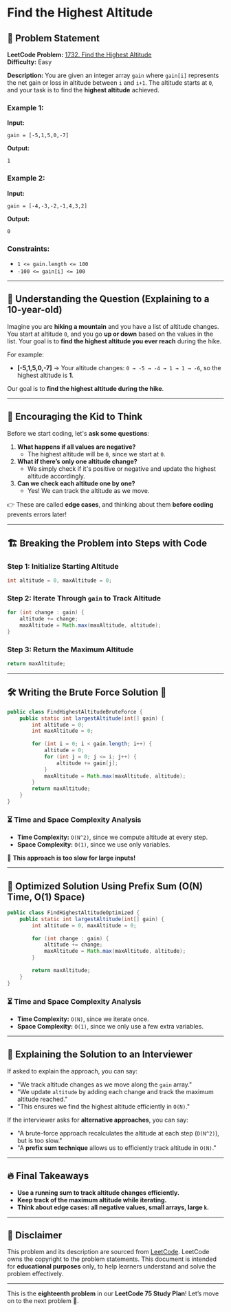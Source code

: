 # Find the Highest Altitude

## 📌 Problem Statement

**LeetCode Problem:** [1732. Find the Highest Altitude](https://leetcode.com/problems/find-the-highest-altitude/)  
**Difficulty:** Easy  

**Description:**
You are given an integer array `gain` where `gain[i]` represents the net gain or loss in altitude between `i` and `i+1`. The altitude starts at `0`, and your task is to find the **highest altitude** achieved.

### **Example 1:**
**Input:** 
```
gain = [-5,1,5,0,-7]
```
**Output:** 
```
1
```

### **Example 2:**
**Input:** 
```
gain = [-4,-3,-2,-1,4,3,2]
```
**Output:** 
```
0
```

### **Constraints:**
- `1 <= gain.length <= 100`
- `-100 <= gain[i] <= 100`

---

## 📌 Understanding the Question (Explaining to a 10-year-old)

Imagine you are **hiking a mountain** and you have a list of altitude changes. You start at altitude `0`, and you go **up or down** based on the values in the list. Your goal is to **find the highest altitude you ever reach** during the hike.

For example:
- **[-5,1,5,0,-7]** → Your altitude changes: `0 → -5 → -4 → 1 → 1 → -6`, so the highest altitude is **1**.

Our goal is to **find the highest altitude during the hike**.

---

## 🧠 Encouraging the Kid to Think

Before we start coding, let's **ask some questions**:
1. **What happens if all values are negative?**
   - The highest altitude will be `0`, since we start at `0`.
2. **What if there’s only one altitude change?**
   - We simply check if it's positive or negative and update the highest altitude accordingly.
3. **Can we check each altitude one by one?**
   - Yes! We can track the altitude as we move.

👉 These are called **edge cases**, and thinking about them **before coding** prevents errors later!

---

## 🏗️ Breaking the Problem into Steps with Code

### Step 1: Initialize Starting Altitude
```java
int altitude = 0, maxAltitude = 0;
```

### Step 2: Iterate Through `gain` to Track Altitude
```java
for (int change : gain) {
    altitude += change;
    maxAltitude = Math.max(maxAltitude, altitude);
}
```

### Step 3: Return the Maximum Altitude
```java
return maxAltitude;
```

---

## 🛠️ Writing the Brute Force Solution 🚨

```java
public class FindHighestAltitudeBruteForce {
    public static int largestAltitude(int[] gain) {
        int altitude = 0;
        int maxAltitude = 0;
        
        for (int i = 0; i < gain.length; i++) {
            altitude = 0;
            for (int j = 0; j <= i; j++) {
                altitude += gain[j];
            }
            maxAltitude = Math.max(maxAltitude, altitude);
        }
        return maxAltitude;
    }
}
```

### ⏳ Time and Space Complexity Analysis
- **Time Complexity:** `O(N^2)`, since we compute altitude at every step.
- **Space Complexity:** `O(1)`, since we use only variables.

🚨 **This approach is too slow for large inputs!**

---

## 🚀 Optimized Solution Using Prefix Sum (O(N) Time, O(1) Space)

```java
public class FindHighestAltitudeOptimized {
    public static int largestAltitude(int[] gain) {
        int altitude = 0, maxAltitude = 0;
        
        for (int change : gain) {
            altitude += change;
            maxAltitude = Math.max(maxAltitude, altitude);
        }
        
        return maxAltitude;
    }
}
```

### ⏳ Time and Space Complexity Analysis
- **Time Complexity:** `O(N)`, since we iterate once.
- **Space Complexity:** `O(1)`, since we only use a few extra variables.

---

## 📢 Explaining the Solution to an Interviewer
If asked to explain the approach, you can say:
- "We track altitude changes as we move along the `gain` array."
- "We update `altitude` by adding each change and track the maximum altitude reached."
- "This ensures we find the highest altitude efficiently in `O(N)`."

If the interviewer asks for **alternative approaches**, you can say:
- "A brute-force approach recalculates the altitude at each step (`O(N^2)`), but is too slow."
- "A **prefix sum technique** allows us to efficiently track altitude in `O(N)`."

---

## 🔥 Final Takeaways
- **Use a running sum to track altitude changes efficiently.**
- **Keep track of the maximum altitude while iterating.**
- **Think about edge cases: all negative values, small arrays, large `k`.**

---

## 📜 Disclaimer
This problem and its description are sourced from [LeetCode](https://leetcode.com/problems/find-the-highest-altitude/). LeetCode owns the copyright to the problem statements. This document is intended for **educational purposes** only, to help learners understand and solve the problem effectively.

---

This is the **eighteenth problem** in our **LeetCode 75 Study Plan**! Let’s move on to the next problem 🚀.

